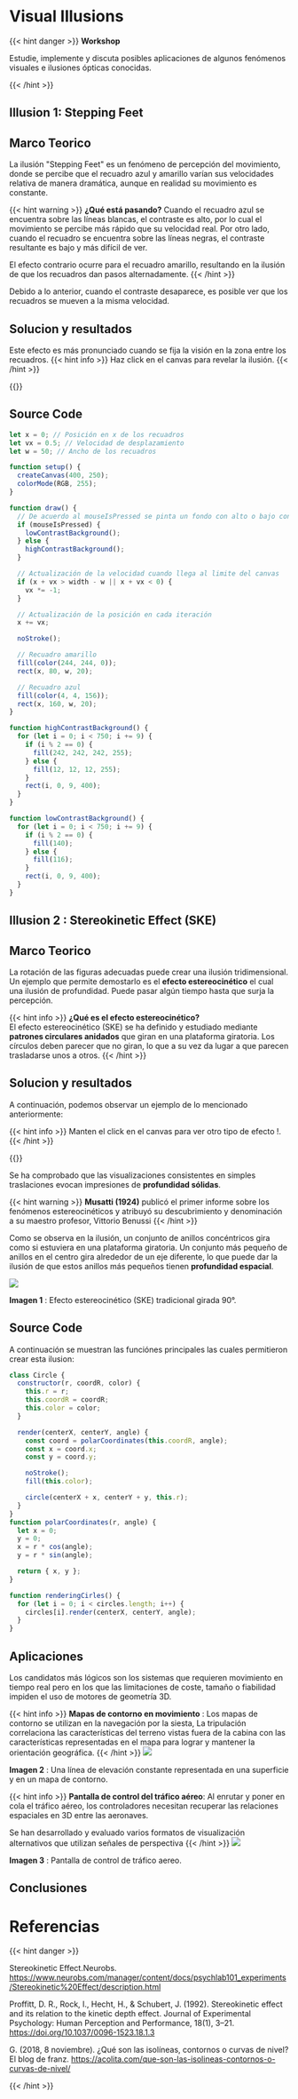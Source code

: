 # Visual Illusions

{{< hint danger >}}
<b> Workshop </b>

Estudie, implemente y discuta posibles aplicaciones de algunos fenómenos visuales e ilusiones ópticas conocidas.

{{< /hint >}}


## Illusion 1: Stepping Feet

## Marco Teorico

La ilusión "Stepping Feet" es un fenómeno de percepción del movimiento, donde se percibe que el recuadro azul y amarillo varían sus velocidades relativa de manera dramática, aunque en realidad su movimiento es constante.

{{< hint warning >}}
**¿Qué está pasando?**
Cuando el recuadro azul se encuentra sobre las líneas blancas, el contraste es alto, por lo cual el movimiento se percibe más rápido que su velocidad real. Por otro lado, cuando el recuadro se encuentra sobre las líneas negras, el contraste resultante es bajo y más difícil de ver.

El efecto contrario ocurre para el recuadro amarillo, resultando en la ilusión de que los recuadros dan pasos alternadamente.
{{< /hint >}}

Debido a lo anterior, cuando el contraste desaparece, es posible ver que los recuadros se mueven a la misma velocidad.

## Solucion y resultados

Este efecto es más pronunciado cuando se fija la visión en la zona entre los recuadros.
{{< hint info >}} Haz click en el canvas para revelar la ilusión. {{< /hint >}}

{{<p5-iframe ver="1.4.2" sketch="/showcase/sketches/illusions/SteppingFeet.js" lib1="https://cdnjs.cloudflare.com/ajax/libs/p5.js/1.4.2/p5.min.js" width="405" height="258">}}

## Source Code

```js
let x = 0; // Posición en x de los recuadros
let vx = 0.5; // Velocidad de desplazamiento
let w = 50; // Ancho de los recuadros

function setup() {
  createCanvas(400, 250);
  colorMode(RGB, 255);
}

function draw() {
  // De acuerdo al mouseIsPressed se pinta un fondo con alto o bajo contraste
  if (mouseIsPressed) {
    lowContrastBackground();
  } else {
    highContrastBackground();
  }

  // Actualización de la velocidad cuando llega al limite del canvas
  if (x + vx > width - w || x + vx < 0) {
    vx *= -1;
  }

  // Actualización de la posición en cada iteración
  x += vx;

  noStroke();

  // Recuadro amarillo
  fill(color(244, 244, 0));
  rect(x, 80, w, 20);

  // Recuadro azul
  fill(color(4, 4, 156));
  rect(x, 160, w, 20);
}

function highContrastBackground() {
  for (let i = 0; i < 750; i += 9) {
    if (i % 2 == 0) {
      fill(242, 242, 242, 255);
    } else {
      fill(12, 12, 12, 255);
    }
    rect(i, 0, 9, 400);
  }
}

function lowContrastBackground() {
  for (let i = 0; i < 750; i += 9) {
    if (i % 2 == 0) {
      fill(140);
    } else {
      fill(116);
    }
    rect(i, 0, 9, 400);
  }
}
```

## Illusion 2 : Stereokinetic Effect (SKE)

## Marco Teorico

La rotación de las figuras adecuadas puede crear una ilusión tridimensional. Un ejemplo que permite demostarlo es el <b>efecto estereocinético</b> el cual una ilusión de profundidad. Puede pasar algún tiempo hasta que surja la percepción.

{{< hint info >}}
**¿Qué es el efecto estereocinético?**  
El efecto estereocinético (SKE) se ha definido y estudiado mediante <b>patrones circulares anidados</b> que giran en una plataforma giratoria. Los círculos deben parecer que no giran, lo que a su vez da lugar a que parecen trasladarse unos a otros.
{{< /hint >}}

## Solucion y resultados

A continuación, podemos observar un ejemplo de lo mencionado anteriormente: <br/>

{{< hint info >}} Manten el click en el canvas para ver otro tipo de efecto !. {{< /hint >}}

{{<p5-iframe ver="1.4.2" sketch="/showcase/sketches/illusions/StereokineticEffect.js" lib1="https://cdnjs.cloudflare.com/ajax/libs/p5.js/1.4.2/p5.min.js" width="404" height="408">}}

Se ha comprobado que las visualizaciones consistentes en simples traslaciones evocan impresiones de <b>profundidad sólidas</b>.

{{< hint warning >}}
<b>Musatti (1924)</b> publicó el primer informe sobre los fenómenos estereocinéticos y atribuyó su descubrimiento y denominación a su maestro profesor, Vittorio Benussi
{{< /hint >}}

Como se observa en la ilusión, un conjunto de anillos concéntricos gira como si estuviera en una plataforma giratoria. Un conjunto más pequeño de anillos en el centro gira alrededor de un eje diferente, lo que puede dar la ilusión de que estos anillos más pequeños tienen <b>profundidad espacial</b>.

<img src="/showcase/sketches/illusions/stereokineticEffect.PNG">

<b>Imagen 1</b> : Efecto estereocinético (SKE) tradicional girada 90°.

## Source Code

A continuación se muestran las funciónes principales las cuales permitieron crear esta ilusion:

```js
class Circle {
  constructor(r, coordR, color) {
    this.r = r;
    this.coordR = coordR;
    this.color = color;
  }

  render(centerX, centerY, angle) {
    const coord = polarCoordinates(this.coordR, angle);
    const x = coord.x;
    const y = coord.y;

    noStroke();
    fill(this.color);

    circle(centerX + x, centerY + y, this.r);
  }
}
function polarCoordinates(r, angle) {
  let x = 0;
  y = 0;
  x = r * cos(angle);
  y = r * sin(angle);

  return { x, y };
}

function renderingCirles() {
  for (let i = 0; i < circles.length; i++) {
    circles[i].render(centerX, centerY, angle);
  }
}
```

## Aplicaciones

Los candidatos más lógicos son los sistemas que requieren movimiento en tiempo real pero en los que las limitaciones de coste, tamaño o fiabilidad impiden el uso de motores de geometría 3D.

{{< hint info >}}
<b>Mapas de contorno en movimiento</b> : Los mapas de contorno se utilizan en la navegación por la siesta,
La tripulación correlaciona las características del terreno vistas fuera de la cabina con las características representadas en el mapa para lograr y mantener la orientación geográfica.
{{< /hint >}}
<img src="/showcase/sketches/illusions/application.PNG">

<b>Imagen 2</b> : Una línea de elevación constante representada en una superficie y en un mapa de contorno.

{{< hint info >}}
<b>Pantalla de control del tráfico aéreo</b>: Al enrutar y poner en cola el tráfico aéreo, los controladores necesitan recuperar las relaciones espaciales en 3D entre las aeronaves.

Se han desarrollado y evaluado varios formatos de visualización alternativos que utilizan señales de perspectiva
{{< /hint >}}
<img src="/showcase/sketches/illusions/airTrafficControlDisplay.jpg">

<b>Imagen 3</b> : Pantalla de control de tráfico aereo.

## Conclusiones

# Referencias

{{< hint danger >}}

Stereokinetic Effect.Neurobs.
https://www.neurobs.com/manager/content/docs/psychlab101_experiments/Stereokinetic%20Effect/description.html

Proffitt, D. R., Rock, I., Hecht, H., & Schubert, J. (1992). Stereokinetic effect and its relation to the kinetic depth effect. Journal of Experimental Psychology: Human Perception
and Performance, 18(1), 3–21. https://doi.org/10.1037/0096-1523.18.1.3

G. (2018, 8 noviembre). ¿Qué son las isolíneas, contornos o curvas de nivel? El blog de franz. https://acolita.com/que-son-las-isolineas-contornos-o-curvas-de-nivel/

{{< /hint >}}
